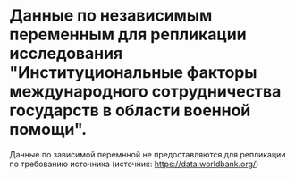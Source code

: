 # Данные по независимым переменным для репликации исследования "Институциональные факторы международного сотрудничества государств в области военной помощи". 
Данные по зависимой перемнной не предоставляются для репликации по требованию источника (источник: https://data.worldbank.org/)
